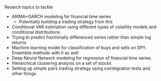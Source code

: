 Reserch topics to tackle

* ARIMA+GARCH modeling for financial time series
    * Potentially building a trading strategy from this
* Conditional VAR estimation using different types of volatility models and conditional distributions
* Trying to predict fractionally differenced series rather than simple log returns
* Machine learning model for classification of buys and sells on SPY. Ensemble methods with it as well
* Deep Neural Network modeling for regression of financial time series
* Hierarchical clustering analysis on a set of stocks
* Setting up simple pairs trading strategy using cointegration tests and other things.

